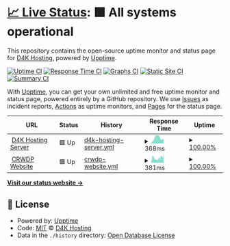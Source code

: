 # [📈 Live Status](https://d4khosting.github.io/uptime-crwdp-ca): <!--live status--> **🟩 All systems operational**

This repository contains the open-source uptime monitor and status page for [D4K Hosting](www.d4khosting.ca), powered by [Upptime](https://github.com/upptime/upptime).

[![Uptime CI](https://github.com/d4khosting/uptime-crwdp-ca/workflows/Uptime%20CI/badge.svg)](https://github.com/d4khosting/uptime-crwdp-ca/actions?query=workflow%3A%22Uptime+CI%22)
[![Response Time CI](https://github.com/d4khosting/uptime-crwdp-ca/workflows/Response%20Time%20CI/badge.svg)](https://github.com/d4khosting/uptime-crwdp-ca/actions?query=workflow%3A%22Response+Time+CI%22)
[![Graphs CI](https://github.com/d4khosting/uptime-crwdp-ca/workflows/Graphs%20CI/badge.svg)](https://github.com/d4khosting/uptime-crwdp-ca/actions?query=workflow%3A%22Graphs+CI%22)
[![Static Site CI](https://github.com/d4khosting/uptime-crwdp-ca/workflows/Static%20Site%20CI/badge.svg)](https://github.com/d4khosting/uptime-crwdp-ca/actions?query=workflow%3A%22Static+Site+CI%22)
[![Summary CI](https://github.com/d4khosting/uptime-crwdp-ca/workflows/Summary%20CI/badge.svg)](https://github.com/d4khosting/uptime-crwdp-ca/actions?query=workflow%3A%22Summary+CI%22)

With [Upptime](https://upptime.js.org), you can get your own unlimited and free uptime monitor and status page, powered entirely by a GitHub repository. We use [Issues](https://github.com/d4khosting/uptime-crwdp-ca/issues) as incident reports, [Actions](https://github.com/d4khosting/uptime-crwdp-ca/actions) as uptime monitors, and [Pages](https://d4khosting.github.io/uptime-crwdp-ca) for the status page.

<!--start: status pages-->
<!-- This summary is generated by Upptime (https://github.com/upptime/upptime) -->
<!-- Do not edit this manually, your changes will be overwritten -->
<!-- prettier-ignore -->
| URL | Status | History | Response Time | Uptime |
| --- | ------ | ------- | ------------- | ------ |
| <img alt="" src="https://www.d4khosting.ca/favicon.ico" height="13"> [D4K Hosting Server](https://www.d4khosting.ca) | 🟩 Up | [d4k-hosting-server.yml](https://github.com/d4khosting/uptime-crwdp-ca/commits/HEAD/history/d4k-hosting-server.yml) | <details><summary><img alt="Response time graph" src="./graphs/d4k-hosting-server/response-time-week.png" height="20"> 368ms</summary><br><a href="https://crwdp.d4kstatus.net/history/d4k-hosting-server"><img alt="Response time 368" src="https://img.shields.io/endpoint?url=https%3A%2F%2Fraw.githubusercontent.com%2Fd4khosting%2Fuptime-crwdp-ca%2FHEAD%2Fapi%2Fd4k-hosting-server%2Fresponse-time.json"></a><br><a href="https://crwdp.d4kstatus.net/history/d4k-hosting-server"><img alt="24-hour response time 480" src="https://img.shields.io/endpoint?url=https%3A%2F%2Fraw.githubusercontent.com%2Fd4khosting%2Fuptime-crwdp-ca%2FHEAD%2Fapi%2Fd4k-hosting-server%2Fresponse-time-day.json"></a><br><a href="https://crwdp.d4kstatus.net/history/d4k-hosting-server"><img alt="7-day response time 368" src="https://img.shields.io/endpoint?url=https%3A%2F%2Fraw.githubusercontent.com%2Fd4khosting%2Fuptime-crwdp-ca%2FHEAD%2Fapi%2Fd4k-hosting-server%2Fresponse-time-week.json"></a><br><a href="https://crwdp.d4kstatus.net/history/d4k-hosting-server"><img alt="30-day response time 368" src="https://img.shields.io/endpoint?url=https%3A%2F%2Fraw.githubusercontent.com%2Fd4khosting%2Fuptime-crwdp-ca%2FHEAD%2Fapi%2Fd4k-hosting-server%2Fresponse-time-month.json"></a><br><a href="https://crwdp.d4kstatus.net/history/d4k-hosting-server"><img alt="1-year response time 368" src="https://img.shields.io/endpoint?url=https%3A%2F%2Fraw.githubusercontent.com%2Fd4khosting%2Fuptime-crwdp-ca%2FHEAD%2Fapi%2Fd4k-hosting-server%2Fresponse-time-year.json"></a></details> | <details><summary><a href="https://crwdp.d4kstatus.net/history/d4k-hosting-server">100.00%</a></summary><a href="https://crwdp.d4kstatus.net/history/d4k-hosting-server"><img alt="All-time uptime 100.00%" src="https://img.shields.io/endpoint?url=https%3A%2F%2Fraw.githubusercontent.com%2Fd4khosting%2Fuptime-crwdp-ca%2FHEAD%2Fapi%2Fd4k-hosting-server%2Fuptime.json"></a><br><a href="https://crwdp.d4kstatus.net/history/d4k-hosting-server"><img alt="24-hour uptime 100.00%" src="https://img.shields.io/endpoint?url=https%3A%2F%2Fraw.githubusercontent.com%2Fd4khosting%2Fuptime-crwdp-ca%2FHEAD%2Fapi%2Fd4k-hosting-server%2Fuptime-day.json"></a><br><a href="https://crwdp.d4kstatus.net/history/d4k-hosting-server"><img alt="7-day uptime 100.00%" src="https://img.shields.io/endpoint?url=https%3A%2F%2Fraw.githubusercontent.com%2Fd4khosting%2Fuptime-crwdp-ca%2FHEAD%2Fapi%2Fd4k-hosting-server%2Fuptime-week.json"></a><br><a href="https://crwdp.d4kstatus.net/history/d4k-hosting-server"><img alt="30-day uptime 100.00%" src="https://img.shields.io/endpoint?url=https%3A%2F%2Fraw.githubusercontent.com%2Fd4khosting%2Fuptime-crwdp-ca%2FHEAD%2Fapi%2Fd4k-hosting-server%2Fuptime-month.json"></a><br><a href="https://crwdp.d4kstatus.net/history/d4k-hosting-server"><img alt="1-year uptime 100.00%" src="https://img.shields.io/endpoint?url=https%3A%2F%2Fraw.githubusercontent.com%2Fd4khosting%2Fuptime-crwdp-ca%2FHEAD%2Fapi%2Fd4k-hosting-server%2Fuptime-year.json"></a></details>
| <img alt="" src="https://icons.duckduckgo.com/ip3/www.crwdp.ca.ico" height="13"> [CRWDP Website](https://www.crwdp.ca) | 🟩 Up | [crwdp-website.yml](https://github.com/d4khosting/uptime-crwdp-ca/commits/HEAD/history/crwdp-website.yml) | <details><summary><img alt="Response time graph" src="./graphs/crwdp-website/response-time-week.png" height="20"> 381ms</summary><br><a href="https://crwdp.d4kstatus.net/history/crwdp-website"><img alt="Response time 381" src="https://img.shields.io/endpoint?url=https%3A%2F%2Fraw.githubusercontent.com%2Fd4khosting%2Fuptime-crwdp-ca%2FHEAD%2Fapi%2Fcrwdp-website%2Fresponse-time.json"></a><br><a href="https://crwdp.d4kstatus.net/history/crwdp-website"><img alt="24-hour response time 519" src="https://img.shields.io/endpoint?url=https%3A%2F%2Fraw.githubusercontent.com%2Fd4khosting%2Fuptime-crwdp-ca%2FHEAD%2Fapi%2Fcrwdp-website%2Fresponse-time-day.json"></a><br><a href="https://crwdp.d4kstatus.net/history/crwdp-website"><img alt="7-day response time 381" src="https://img.shields.io/endpoint?url=https%3A%2F%2Fraw.githubusercontent.com%2Fd4khosting%2Fuptime-crwdp-ca%2FHEAD%2Fapi%2Fcrwdp-website%2Fresponse-time-week.json"></a><br><a href="https://crwdp.d4kstatus.net/history/crwdp-website"><img alt="30-day response time 381" src="https://img.shields.io/endpoint?url=https%3A%2F%2Fraw.githubusercontent.com%2Fd4khosting%2Fuptime-crwdp-ca%2FHEAD%2Fapi%2Fcrwdp-website%2Fresponse-time-month.json"></a><br><a href="https://crwdp.d4kstatus.net/history/crwdp-website"><img alt="1-year response time 381" src="https://img.shields.io/endpoint?url=https%3A%2F%2Fraw.githubusercontent.com%2Fd4khosting%2Fuptime-crwdp-ca%2FHEAD%2Fapi%2Fcrwdp-website%2Fresponse-time-year.json"></a></details> | <details><summary><a href="https://crwdp.d4kstatus.net/history/crwdp-website">100.00%</a></summary><a href="https://crwdp.d4kstatus.net/history/crwdp-website"><img alt="All-time uptime 100.00%" src="https://img.shields.io/endpoint?url=https%3A%2F%2Fraw.githubusercontent.com%2Fd4khosting%2Fuptime-crwdp-ca%2FHEAD%2Fapi%2Fcrwdp-website%2Fuptime.json"></a><br><a href="https://crwdp.d4kstatus.net/history/crwdp-website"><img alt="24-hour uptime 100.00%" src="https://img.shields.io/endpoint?url=https%3A%2F%2Fraw.githubusercontent.com%2Fd4khosting%2Fuptime-crwdp-ca%2FHEAD%2Fapi%2Fcrwdp-website%2Fuptime-day.json"></a><br><a href="https://crwdp.d4kstatus.net/history/crwdp-website"><img alt="7-day uptime 100.00%" src="https://img.shields.io/endpoint?url=https%3A%2F%2Fraw.githubusercontent.com%2Fd4khosting%2Fuptime-crwdp-ca%2FHEAD%2Fapi%2Fcrwdp-website%2Fuptime-week.json"></a><br><a href="https://crwdp.d4kstatus.net/history/crwdp-website"><img alt="30-day uptime 100.00%" src="https://img.shields.io/endpoint?url=https%3A%2F%2Fraw.githubusercontent.com%2Fd4khosting%2Fuptime-crwdp-ca%2FHEAD%2Fapi%2Fcrwdp-website%2Fuptime-month.json"></a><br><a href="https://crwdp.d4kstatus.net/history/crwdp-website"><img alt="1-year uptime 100.00%" src="https://img.shields.io/endpoint?url=https%3A%2F%2Fraw.githubusercontent.com%2Fd4khosting%2Fuptime-crwdp-ca%2FHEAD%2Fapi%2Fcrwdp-website%2Fuptime-year.json"></a></details>

<!--end: status pages-->

[**Visit our status website →**](https://d4khosting.github.io/uptime-crwdp-ca)

## 📄 License

- Powered by: [Upptime](https://github.com/upptime/upptime)
- Code: [MIT](./LICENSE) © [D4K Hosting](www.d4khosting.ca)
- Data in the `./history` directory: [Open Database License](https://opendatacommons.org/licenses/odbl/1-0/)
